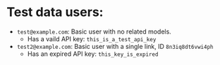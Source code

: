 # Test data users:

- `test@example.com`: Basic user with no related models.
  - Has a vaild API key: `this_is_a_test_api_key`
- `test2@example.com`: Basic user with a single link, ID `8n3iq8dt6vwi4ph`
  - Has an expired API key: `this_key_is_expired`